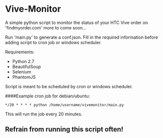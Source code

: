 # Vive-Monitor
A simple python script to monitor the status of your HTC Vive order on 'findmyorder.com' more to come soon...

Run 'main.py' to generate a conf.json. Fill in the required information before adding script to cron job or windows scheduler.

Requirements:

- Python 2.7
- BeautifulSoup
- Selenium
- PhantomJS

Script is meant to be scheduled by cron or windows scheduler. 

####Example cron job for debian/ubuntu:
```
*/20 * * * * python /home/username/vivemonitor/main.py
```
This will run the job every 20 minutes.

## Refrain from running this script often!
